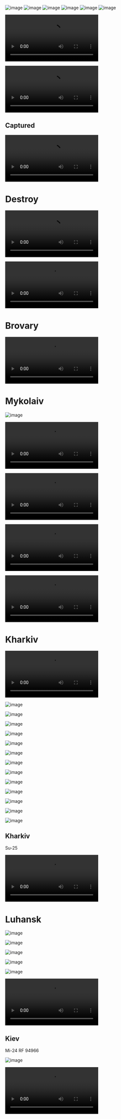 ![image](https://user-images.githubusercontent.com/34960418/156917179-27565edc-98fe-402d-8f27-b4ec88e28630.png)
![image](https://user-images.githubusercontent.com/34960418/156922334-136b2e5b-d91c-40fa-8f11-a765664e0e97.png)
![image](https://user-images.githubusercontent.com/34960418/156927279-0ab2a938-c2ad-4c32-b69b-99b15c1a64de.png)
![image](https://user-images.githubusercontent.com/34960418/156936423-8ed41188-b38d-401e-ba64-28576716cc72.png)
![image](https://user-images.githubusercontent.com/34960418/156937186-5977e690-d7e9-4c7b-a814-8894e2ec1630.png)
![image](https://user-images.githubusercontent.com/34960418/156942671-9a772c6f-624a-439f-8338-a6966e150126.png)





<video 
  src="https://user-images.githubusercontent.com/34960418/156925237-50850f86-bce8-4669-a908-ecb9f12f0ba3.mp4" controls="controls" style="max-width: 730px;">
</video>

<video 
  src="https://user-images.githubusercontent.com/34960418/156926825-42d7d043-2532-491c-9912-a16efc1832c9.mp4" controls="controls" style="max-width: 730px;">
</video>



## Captured

<video 
  src="https://user-images.githubusercontent.com/34960418/156928161-1cb8ae21-2403-4e31-b0c9-7123c994a0bc.mp4" controls="controls" style="max-width: 730px;">
</video>





# Destroy

<video 
  src="https://user-images.githubusercontent.com/34960418/156916176-c63824f1-9c8b-4691-aaa1-344197054cdd.mp4" controls="controls" style="max-width: 730px;">
</video>

<video 
  src="https://user-images.githubusercontent.com/34960418/156941875-0a518ffb-6d3b-4758-b1c6-a54c610cbe7f.mp4" controls="controls" style="max-width: 730px;">
</video>






# Brovary

<video 
  src="https://user-images.githubusercontent.com/34960418/156915983-4a7b5806-d1b0-4455-901d-711092fcc0a8.mp4" controls="controls" style="max-width: 730px;">
</video>



# Mykolaiv

![image](https://user-images.githubusercontent.com/34960418/156942285-84f5e18b-c691-48cf-b23e-b4fa31dc4535.png)

<video 
  src="https://user-images.githubusercontent.com/34960418/156916217-d8be0ca4-fff3-4f10-9f29-9eaf8515c988.mp4" controls="controls" style="max-width: 730px;">
</video>

<video 
  src="https://user-images.githubusercontent.com/34960418/156922298-4936378b-6e8a-4373-9778-f97d72210eaf.mp4" controls="controls" style="max-width: 730px;">
</video>

<video 
  src="https://user-images.githubusercontent.com/34960418/156926928-a01b12da-e3be-4365-aca5-c70a9ed4b41f.MP4" controls="controls" style="max-width: 730px;">
</video>

<video 
  src="https://user-images.githubusercontent.com/34960418/156927622-10324803-a445-4f56-b687-f2708dec506b.mp4" controls="controls" style="max-width: 730px;">
</video>




# Kharkiv

<video 
  src="https://user-images.githubusercontent.com/34960418/156919512-e714fc67-69e6-422a-98ff-a8081ce9a94c.MP4" controls="controls" style="max-width: 730px;">
</video>

![image](https://user-images.githubusercontent.com/34960418/156931057-932fb108-9199-4048-b860-152797fb8080.png)

![image](https://user-images.githubusercontent.com/34960418/156931064-725a9bc4-166d-469e-9fbc-3ad16dffa165.png)

![image](https://user-images.githubusercontent.com/34960418/156931070-b5668e96-2ab5-4de8-8379-550ddbd19902.png)

![image](https://user-images.githubusercontent.com/34960418/156931080-b3651bd3-73e2-4ee6-a54e-d5b41c12f866.png)

![image](https://user-images.githubusercontent.com/34960418/156931090-1e12b298-8b65-42e6-8f2e-4ba642fba9bc.png)

![image](https://user-images.githubusercontent.com/34960418/156931093-446dfc5d-cbeb-4c69-b7ad-b3044fd3ac41.png)

![image](https://user-images.githubusercontent.com/34960418/156931100-b981bb2b-9644-4c88-b4a8-18e3f753c2b8.png)

![image](https://user-images.githubusercontent.com/34960418/156931103-6471a92d-26fa-4118-abe6-d882f01372fd.png)

![image](https://user-images.githubusercontent.com/34960418/156931105-e13a90c5-8e80-49ed-8c6b-2d01e88d295e.png)

![image](https://user-images.githubusercontent.com/34960418/156947398-8de2f096-90a7-4f06-aefd-9da7e8652023.png)

![image](https://user-images.githubusercontent.com/34960418/156947408-e32cb5ac-554e-44e0-ad3c-2cc4cfc5a454.png)

![image](https://user-images.githubusercontent.com/34960418/156947413-5a8ea722-731b-4cfc-bfca-03494008357a.png)

![image](https://user-images.githubusercontent.com/34960418/156947416-382ce4f1-c82b-4b28-a977-e4f7fe32cff9.png)




## Kharkiv

Su-25

<video 
  src="https://user-images.githubusercontent.com/34960418/156934752-cac97c9f-22df-407b-a6a0-041868ee3751.mp4" controls="controls" style="max-width: 730px;">
</video>


# Luhansk

![image](https://user-images.githubusercontent.com/34960418/156942795-efecae81-76dc-4ce5-bfa4-9515af01c3a4.png)

![image](https://user-images.githubusercontent.com/34960418/156942803-cd15e391-d9f6-44fc-916b-788299122feb.png)

![image](https://user-images.githubusercontent.com/34960418/156942812-819cacc7-73db-4663-8aa0-62ff58080f57.png)

![image](https://user-images.githubusercontent.com/34960418/156942827-685f72f3-04c6-410e-a343-9644d1c54597.png)

![image](https://user-images.githubusercontent.com/34960418/156942841-900430bc-97a2-40c8-bec2-5bff060d4a43.png)

<video 
  src="https://user-images.githubusercontent.com/34960418/156944022-cf26a5a1-a7d7-4eee-b022-c2f34b500f99.MP4" controls="controls" style="max-width: 730px;">
</video>


## Kiev

Mi-24 RF 94966

![image](https://user-images.githubusercontent.com/34960418/156947048-47e9c7ab-e12c-4ee4-b08f-b112502f8828.png)

<video 
  src="https://user-images.githubusercontent.com/34960418/156946756-5927b04f-901c-4398-9e3a-b27002f305a0.mp4" controls="controls" style="max-width: 730px;">
</video>


